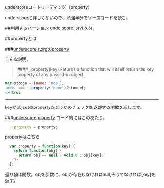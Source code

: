 underscoreコードリーディング（property）

underscoreに詳しくないので、勉強半分でソースコードを読む。



##利用するバージョン
[underscore.js(v1.8.3)](https://github.com/jashkenas/underscore/tree/1.8.3)


##propertyとは


###[underscorejs.orgのproperty](http://underscorejs.org/#property)

こんな説明。
>####_.property(key) 
>Returns a function that will itself return the key property of any passed-in object.



```javascript
var stooge = {name: 'moe'};
'moe' === _.property('name')(stooge);
=> true
```

------------- 

keyがobjectのpropertyかどうかのチェックを返却する関数を返します。

###[underscore.property](https://github.com/jashkenas/underscore/blob/1.8.3/underscore.js#L1305)
コード的にはこのあたり。

```javascript
  _.property = property;

```

[property](https://github.com/jashkenas/underscore/blob/1.8.3/underscore.js#L125)はこちら

```javascript
  var property = function(key) {
    return function(obj) {
      return obj == null ? void 0 : obj[key];
    };
  };

```

返り値は関数。objを引数に、objが存在しなければnull,そうでなければ[key]を返す。
